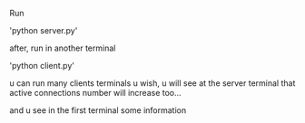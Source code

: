 Run 

'python server.py'

after, run in another terminal

'python client.py'

u can run many clients terminals u wish, u will see at the server terminal that active connections number will increase too...

and u see in the first terminal some information


